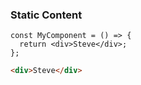 ### Static Content

```tsx
const MyComponent = () => {
  return <div>Steve</div>;
};
```

```html
<div>Steve</div>
```
<!-- .element: class="fragment" -->
